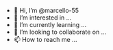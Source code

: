 - 👋 Hi, I’m @marcello-55
- 👀 I’m interested in ...
- 🌱 I’m currently learning ...
- 💞️ I’m looking to collaborate on ...
- 📫 How to reach me ...

<!---
Hi, I’m @marcello-55. I’m interested in Python, Database, Artificial Intelligence, Deep Learning, Computer science in general.
--->
